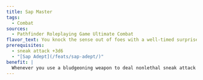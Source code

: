 ```yaml
---
title: Sap Master
tags:
  - Combat
sources:
  - Pathfinder Roleplaying Game Ultimate Combat
flavor_text: You knock the sense out of foes with a well-timed surprise attack.
prerequisites:
  - sneak attack +3d6
  - "[Sap Adept](/feats/sap-adept/)"
benefit: |
  Whenever you use a bludgeoning weapon to deal nonlethal sneak attack damage to a flat-footed opponent, roll your sneak attack dice twice, totaling the results as your nonlethal sneak attack damage for that attack.
---
```


